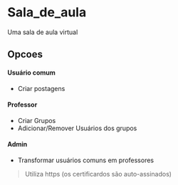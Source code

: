 # Sala_de_aula
Uma sala de aula virtual

## Opcoes

#### Usuário comum
* Criar postagens

#### Professor
* Criar Grupos
* Adicionar/Remover Usuários dos grupos

#### Admin
* Transformar usuários comuns em professores

> Utiliza https (os certificardos são auto-assinados)
